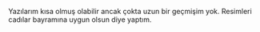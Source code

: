 Yazılarım kısa olmuş olabilir ancak çokta uzun bir geçmişim yok. 
Resimleri cadılar bayramına uygun olsun diye yaptım.
